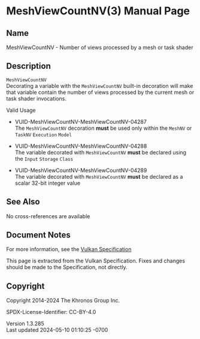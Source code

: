 # MeshViewCountNV(3) Manual Page

## Name

MeshViewCountNV - Number of views processed by a mesh or task shader



## <a href="#_description" class="anchor"></a>Description

`MeshViewCountNV`  
Decorating a variable with the `MeshViewCountNV` built-in decoration
will make that variable contain the number of views processed by the
current mesh or task shader invocations.

Valid Usage

- <a href="#VUID-MeshViewCountNV-MeshViewCountNV-04287"
  id="VUID-MeshViewCountNV-MeshViewCountNV-04287"></a>
  VUID-MeshViewCountNV-MeshViewCountNV-04287  
  The `MeshViewCountNV` decoration **must** be used only within the
  `MeshNV` or `TaskNV` `Execution` `Model`

- <a href="#VUID-MeshViewCountNV-MeshViewCountNV-04288"
  id="VUID-MeshViewCountNV-MeshViewCountNV-04288"></a>
  VUID-MeshViewCountNV-MeshViewCountNV-04288  
  The variable decorated with `MeshViewCountNV` **must** be declared
  using the `Input` `Storage` `Class`

- <a href="#VUID-MeshViewCountNV-MeshViewCountNV-04289"
  id="VUID-MeshViewCountNV-MeshViewCountNV-04289"></a>
  VUID-MeshViewCountNV-MeshViewCountNV-04289  
  The variable decorated with `MeshViewCountNV` **must** be declared as
  a scalar 32-bit integer value

## <a href="#_see_also" class="anchor"></a>See Also

No cross-references are available

## <a href="#_document_notes" class="anchor"></a>Document Notes

For more information, see the <a
href="https://registry.khronos.org/vulkan/specs/1.3-extensions/html/vkspec.html#MeshViewCountNV"
target="_blank" rel="noopener">Vulkan Specification</a>

This page is extracted from the Vulkan Specification. Fixes and changes
should be made to the Specification, not directly.

## <a href="#_copyright" class="anchor"></a>Copyright

Copyright 2014-2024 The Khronos Group Inc.

SPDX-License-Identifier: CC-BY-4.0

Version 1.3.285  
Last updated 2024-05-10 01:10:25 -0700
